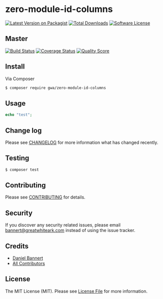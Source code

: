 # zero-module-id-columns

[![Latest Version on Packagist](https://img.shields.io/packagist/v/gwa/zero-module-id-columns.svg?style=flat-square)](https://packagist.org/packages/gwa/zero-module-id-columns)
[![Total Downloads](https://img.shields.io/packagist/dt/gwa/zero-module-id-columns.svg?style=flat-square)](https://packagist.org/packages/gwa/zero-module-id-columns)
[![Software License](https://img.shields.io/badge/license-MIT-brightgreen.svg?style=flat-square)](LICENSE)

## Master

[![Build Status](https://img.shields.io/travis/gwa/zero-module-id-columns/master.svg?style=flat-square)](https://travis-ci.org/gwa/zero-module-id-columns)
[![Coverage Status](https://img.shields.io/scrutinizer/coverage/g/gwa/zero-module-id-columns/master.svg?style=flat-square)](https://scrutinizer-ci.com/g/gwa/zero-module-id-columns/code-structure)
[![Quality Score](https://img.shields.io/scrutinizer/g/gwa/zero-module-id-columns/master.svg?style=flat-square)](https://scrutinizer-ci.com/g/gwa/zero-module-id-columns)

## Install

Via Composer

``` bash
$ composer require gwa/zero-module-id-columns
```

## Usage

``` php
echo "test";
```

## Change log

Please see [CHANGELOG](CHANGELOG.md) for more information what has changed recently.

## Testing

``` bash
$ composer test
```

## Contributing

Please see [CONTRIBUTING](CONTRIBUTING.md) for details.

## Security

If you discover any security related issues, please email bannert@greatwhiteark.com instead of using the issue tracker.

## Credits

- [Daniel Bannert](https://github.com/prisis)
- [All Contributors](../../contributors)

## License

The MIT License (MIT). Please see [License File](LICENSE.md) for more information.
